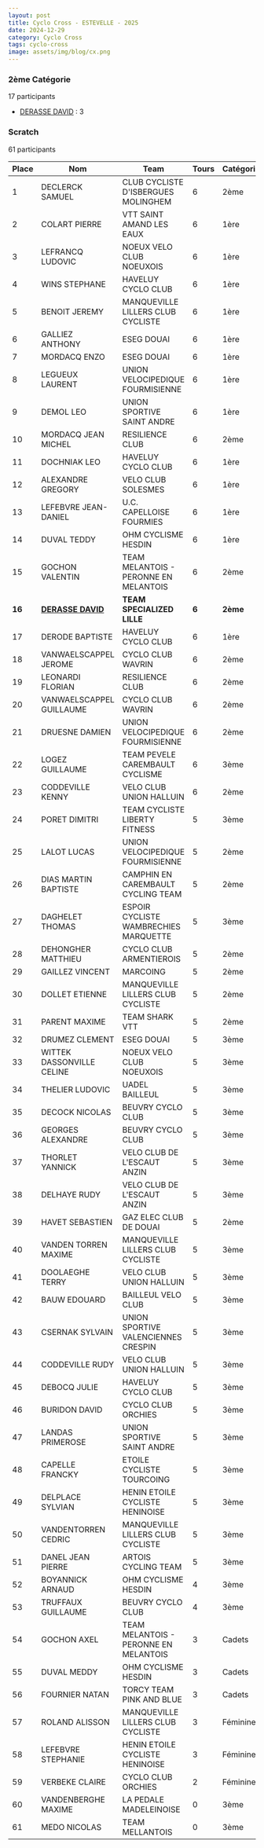 ```yaml
---
layout: post
title: Cyclo Cross - ESTEVELLE - 2025
date: 2024-12-29
category: Cyclo Cross
tags: cyclo-cross
image: assets/img/blog/cx.png
---
```


### 2ème Catégorie
17 participants
- [DERASSE DAVID](https://teamspecializedlille.cc/coureurs/derassedavid) : 3

### Scratch
61 participants

| Place | Nom | Team | Tours | Catégorie | Temps |
|---|---|---|---|---|---|
| 1 | DECLERCK SAMUEL | CLUB CYCLISTE D'ISBERGUES MOLINGHEM | 6 | 2ème | 0:38:53 | 
| 2 | COLART PIERRE | VTT SAINT AMAND LES EAUX | 6 | 1ère | 0:48:19 | 
| 3 | LEFRANCQ LUDOVIC | NOEUX VELO CLUB NOEUXOIS | 6 | 1ère | 0:48:54 | 
| 4 | WINS STEPHANE | HAVELUY CYCLO CLUB | 6 | 1ère | 0:50:23 | 
| 5 | BENOIT JEREMY | MANQUEVILLE LILLERS CLUB CYCLISTE | 6 | 1ère | 0:51:2 | 
| 6 | GALLIEZ ANTHONY | ESEG DOUAI | 6 | 1ère | 0:51:19 | 
| 7 | MORDACQ ENZO | ESEG DOUAI | 6 | 1ère | 0:51:49 | 
| 8 | LEGUEUX LAURENT | UNION VELOCIPEDIQUE FOURMISIENNE | 6 | 1ère | 0:51:54 | 
| 9 | DEMOL LEO | UNION SPORTIVE SAINT ANDRE | 6 | 1ère | 0:52:13 | 
| 10 | MORDACQ JEAN MICHEL | RESILIENCE CLUB | 6 | 2ème | 0:53:9 | 
| 11 | DOCHNIAK LEO | HAVELUY CYCLO CLUB | 6 | 1ère | 0:53:15 | 
| 12 | ALEXANDRE GREGORY | VELO CLUB SOLESMES | 6 | 1ère | 0:54:7 | 
| 13 | LEFEBVRE JEAN-DANIEL | U.C. CAPELLOISE FOURMIES | 6 | 1ère | 0:54:46 | 
| 14 | DUVAL TEDDY | OHM CYCLISME HESDIN | 6 | 1ère | 0:55:20 | 
| 15 | GOCHON VALENTIN | TEAM MELANTOIS - PERONNE EN MELANTOIS | 6 | 2ème | 0:55:23 | 
| **16** | **[DERASSE DAVID](https://teamspecializedlille.cc/coureurs/derassedavid)** | **TEAM SPECIALIZED LILLE** | **6** | **2ème** | **0:55:25** | 
| 17 | DERODE BAPTISTE | HAVELUY CYCLO CLUB | 6 | 1ère | 0:55:27 | 
| 18 | VANWAELSCAPPEL JEROME | CYCLO CLUB WAVRIN | 6 | 2ème | 0:56:16 | 
| 19 | LEONARDI FLORIAN | RESILIENCE CLUB | 6 | 2ème | 0:56:52 | 
| 20 | VANWAELSCAPPEL GUILLAUME | CYCLO CLUB WAVRIN | 6 | 2ème | 0:57:4 | 
| 21 | DRUESNE DAMIEN | UNION VELOCIPEDIQUE FOURMISIENNE | 6 | 2ème | 0:57:27 | 
| 22 | LOGEZ GUILLAUME | TEAM PEVELE CAREMBAULT CYCLISME | 6 | 3ème | 0:57:30 | 
| 23 | CODDEVILLE KENNY | VELO CLUB UNION HALLUIN | 6 | 2ème | 0:57:31 | 
| 24 | PORET DIMITRI | TEAM CYCLISTE LIBERTY FITNESS | 5 | 3ème | 0:38:53 | 
| 25 | LALOT LUCAS | UNION VELOCIPEDIQUE FOURMISIENNE | 5 | 2ème | 0:48:22 | 
| 26 | DIAS MARTIN BAPTISTE | CAMPHIN EN CAREMBAULT CYCLING TEAM | 5 | 2ème | 0:48:30 | 
| 27 | DAGHELET THOMAS | ESPOIR CYCLISTE WAMBRECHIES MARQUETTE | 5 | 3ème | 0:49:51 | 
| 28 | DEHONGHER MATTHIEU | CYCLO CLUB ARMENTIEROIS | 5 | 2ème | 0:49:56 | 
| 29 | GAILLEZ VINCENT | MARCOING | 5 | 2ème | 0:50:2 | 
| 30 | DOLLET ETIENNE | MANQUEVILLE LILLERS CLUB CYCLISTE | 5 | 2ème | 0:50:50 | 
| 31 | PARENT MAXIME | TEAM SHARK VTT | 5 | 2ème | 0:51:10 | 
| 32 | DRUMEZ CLEMENT | ESEG DOUAI | 5 | 3ème | 0:51:22 | 
| 33 | WITTEK DASSONVILLE CELINE | NOEUX VELO CLUB NOEUXOIS | 5 | 3ème | 0:51:30 | 
| 34 | THELIER LUDOVIC | UADEL BAILLEUL | 5 | 3ème | 0:51:39 | 
| 35 | DECOCK NICOLAS | BEUVRY CYCLO CLUB | 5 | 3ème | 0:51:50 | 
| 36 | GEORGES ALEXANDRE | BEUVRY CYCLO CLUB | 5 | 3ème | 0:51:53 | 
| 37 | THORLET YANNICK | VELO CLUB DE L'ESCAUT ANZIN | 5 | 3ème | 0:52:5 | 
| 38 | DELHAYE RUDY | VELO CLUB DE L'ESCAUT ANZIN | 5 | 3ème | 0:53:3 | 
| 39 | HAVET SEBASTIEN | GAZ ELEC CLUB DE DOUAI | 5 | 2ème | 0:53:49 | 
| 40 | VANDEN TORREN MAXIME | MANQUEVILLE LILLERS CLUB CYCLISTE | 5 | 3ème | 0:53:51 | 
| 41 | DOOLAEGHE TERRY | VELO CLUB UNION HALLUIN | 5 | 3ème | 0:53:52 | 
| 42 | BAUW EDOUARD | BAILLEUL VELO CLUB | 5 | 3ème | 0:54:39 | 
| 43 | CSERNAK SYLVAIN | UNION SPORTIVE VALENCIENNES CRESPIN | 5 | 3ème | 0:55:19 | 
| 44 | CODDEVILLE RUDY | VELO CLUB UNION HALLUIN | 5 | 3ème | 0:55:21 | 
| 45 | DEBOCQ JULIE | HAVELUY CYCLO CLUB | 5 | 3ème | 0:55:25 | 
| 46 | BURIDON DAVID | CYCLO CLUB ORCHIES | 5 | 3ème | 0:57:0 | 
| 47 | LANDAS PRIMEROSE | UNION SPORTIVE SAINT ANDRE | 5 | 3ème | 0:58:6 | 
| 48 | CAPELLE FRANCKY | ETOILE CYCLISTE TOURCOING | 5 | 3ème | 0:58:29 | 
| 49 | DELPLACE SYLVIAN | HENIN ETOILE CYCLISTE HENINOISE | 5 | 3ème | 0:58:32 | 
| 50 | VANDENTORREN CEDRIC | MANQUEVILLE LILLERS CLUB CYCLISTE | 5 | 3ème | 0:59:2 | 
| 51 | DANEL JEAN PIERRE | ARTOIS CYCLING TEAM | 5 | 3ème | 0:59:11 | 
| 52 | BOYANNICK ARNAUD | OHM CYCLISME HESDIN | 4 | 3ème | 0:49:3 | 
| 53 | TRUFFAUX GUILLAUME | BEUVRY CYCLO CLUB | 4 | 3ème | 0:56:56 | 
| 54 | GOCHON AXEL | TEAM MELANTOIS - PERONNE EN MELANTOIS | 3 | Cadets | 0:29:39 | 
| 55 | DUVAL MEDDY | OHM CYCLISME HESDIN | 3 | Cadets | 0:31:27 | 
| 56 | FOURNIER NATAN | TORCY TEAM PINK AND BLUE | 3 | Cadets | 0:34:38 | 
| 57 | ROLAND ALISSON | MANQUEVILLE LILLERS CLUB CYCLISTE | 3 | Féminines | 0:38:17 | 
| 58 | LEFEBVRE STEPHANIE | HENIN ETOILE CYCLISTE HENINOISE | 3 | Féminines | 0:39:47 | 
| 59 | VERBEKE CLAIRE | CYCLO CLUB ORCHIES | 2 | Féminines | 0:31:55 | 
| 60 | VANDENBERGHE MAXIME | LA PEDALE MADELEINOISE | 0 | 3ème | 0:1:36 | 
| 61 | MEDO NICOLAS  | TEAM MELLANTOIS | 0 | 3ème | 0:38:53 | 
